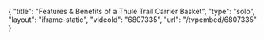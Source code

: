 {
    "title": "Features & Benefits of a Thule Trail Carrier Basket",
    "type": "solo",
    "layout": "iframe-static",
    "videoId": "6807335",
    "url": "\/tvpembed\/6807335"
}